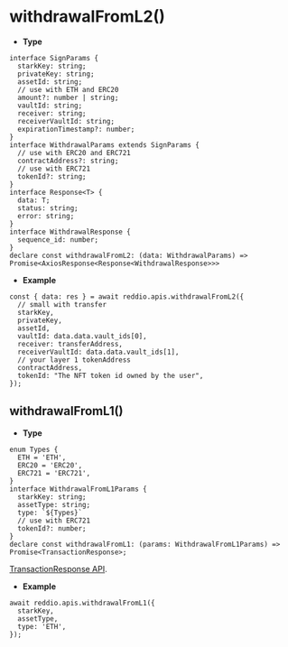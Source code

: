 # withdrawalFromL2()

- **Type**

```tsx
interface SignParams {
  starkKey: string;
  privateKey: string;
  assetId: string;
  // use with ETH and ERC20
  amount?: number | string;
  vaultId: string;
  receiver: string;
  receiverVaultId: string;
  expirationTimestamp?: number;
}
interface WithdrawalParams extends SignParams {
  // use with ERC20 and ERC721
  contractAddress?: string;
  // use with ERC721
  tokenId?: string;
}
interface Response<T> {
  data: T;
  status: string;
  error: string;
}
interface WithdrawalResponse {
  sequence_id: number;
}
declare const withdrawalFromL2: (data: WithdrawalParams) => Promise<AxiosResponse<Response<WithdrawalResponse>>>
```

- **Example**

```tsx
const { data: res } = await reddio.apis.withdrawalFromL2({
  // small with transfer
  starkKey,
  privateKey,
  assetId,
  vaultId: data.data.vault_ids[0],
  receiver: transferAddress,
  receiverVaultId: data.data.vault_ids[1],
  // your layer 1 tokenAddress
  contractAddress,
  tokenId: "The NFT token id owned by the user",
});
```

## withdrawalFromL1()

- **Type**

```tsx
enum Types {
  ETH = 'ETH',
  ERC20 = 'ERC20',
  ERC721 = 'ERC721',
}
interface WithdrawalFromL1Params {
  starkKey: string;
  assetType: string;
  type: `${Types}`
  // use with ERC721
  tokenId?: number;
}
declare const withdrawalFromL1: (params: WithdrawalFromL1Params) => Promise<TransactionResponse>;
```

[TransactionResponse API](https://docs.ethers.io/v5/api/providers/types/#providers-TransactionResponse).

- **Example**

```tsx
await reddio.apis.withdrawalFromL1({
  starkKey,
  assetType,
  type: 'ETH',
});
```